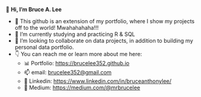 👋 **Hi, I’m Bruce A. Lee**

- 👀 This github is an extension of my portfolio, where I show my projects off to the world! Mwahahahaha!!!
- 🌱 I’m currently studying and practicing R & SQL
- 💞️ I’m looking to collaborate on data projects, in addition to building my personal data portfolio.
- 👇 You can reach me or learn more about me here: 
  -  📊 Portfolio: https://brucelee352.github.io
  -  📫 email: brucelee352@gmail.com 
  -  🔗 Linkedin: https://www.linkedin.com/in/bruceanthonylee/
  -  📖 Medium: https://medium.com/@mrbrucelee

<!---
Brucelee352/Brucelee352 is a ✨ special ✨ repository because its `README.md` (this file) appears on your GitHub profile.
You can click the Preview link to take a look at your changes.
--->
